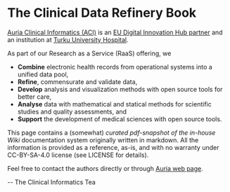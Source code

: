 # The Clinical Data Refinery Book

[Auria Clinical Informatics
(ACI)](https://www.auria.fi/en/index.php?lang=en) is an [EU Digital
Innovation Hub
partner](http://s3platform.jrc.ec.europa.eu/digital-innovation-hubs-tool/-/dih/5680/view)
and an institution at [Turku University
Hospital](http://www.vsshp.fi/en/toimipaikat/tyks/Pages/default.aspx).

 As part of our Research as a Service (RaaS) offering, we

* **Combine** electronic health records from operational systems into a unified
  data pool,
* **Refine**, commensurate and validate data,
* **Develop**  analysis and visualization methods with open source tools for
  better care, 
* **Analyse** data with mathematical and statical methods for scientific studies
  and quality assessments, and
* **Support** the development of medical sciences with open source tools.

This page contains a (somewhat) *curated pdf-snapshot of the in-house Wiki* documentation
system originally written in markdown. All the information is provided as a reference, as-is,
and with no warranty under CC-BY-SA-4.0 license (see LICENSE for details). 

Feel free to contact the authors directly or through [Auria web page](https://www.auria.fi/en/index.php?lang=en).

-- The Clinical Informatics Tea
